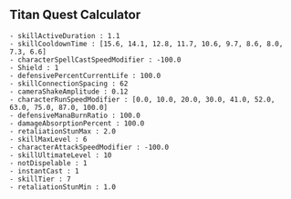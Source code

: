 ## Titan Quest Calculator

    - skillActiveDuration : 1.1
    - skillCooldownTime : [15.6, 14.1, 12.8, 11.7, 10.6, 9.7, 8.6, 8.0, 7.3, 6.6]
    - characterSpellCastSpeedModifier : -100.0
    - Shield : 1
    - defensivePercentCurrentLife : 100.0
    - skillConnectionSpacing : 62
    - cameraShakeAmplitude : 0.12
    - characterRunSpeedModifier : [0.0, 10.0, 20.0, 30.0, 41.0, 52.0, 63.0, 75.0, 87.0, 100.0]
    - defensiveManaBurnRatio : 100.0
    - damageAbsorptionPercent : 100.0
    - retaliationStunMax : 2.0
    - skillMaxLevel : 6
    - characterAttackSpeedModifier : -100.0
    - skillUltimateLevel : 10
    - notDispelable : 1
    - instantCast : 1
    - skillTier : 7
    - retaliationStunMin : 1.0
